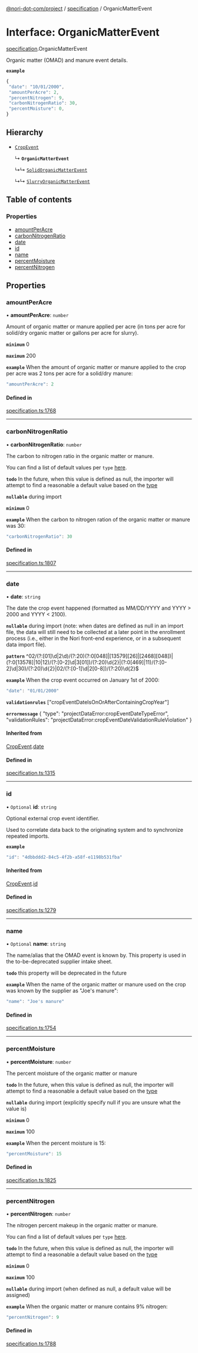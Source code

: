[@nori-dot-com/project](../README.md) / [specification](../modules/specification.md) / OrganicMatterEvent

# Interface: OrganicMatterEvent

[specification](../modules/specification.md).OrganicMatterEvent

Organic matter (OMAD) and manure event details.

**`example`**

```js
{
 "date": "10/01/2000",
 "amountPerAcre": 2,
 "percentNitrogen": 9,
 "carbonNitrogenRatio": 30,
 "percentMoisture": 0,
}
```

## Hierarchy

- [`CropEvent`](specification.CropEvent.md)

  ↳ **`OrganicMatterEvent`**

  ↳↳ [`SolidOrganicMatterEvent`](specification.SolidOrganicMatterEvent.md)

  ↳↳ [`SlurryOrganicMatterEvent`](specification.SlurryOrganicMatterEvent.md)

## Table of contents

### Properties

- [amountPerAcre](specification.OrganicMatterEvent.md#amountperacre)
- [carbonNitrogenRatio](specification.OrganicMatterEvent.md#carbonnitrogenratio)
- [date](specification.OrganicMatterEvent.md#date)
- [id](specification.OrganicMatterEvent.md#id)
- [name](specification.OrganicMatterEvent.md#name)
- [percentMoisture](specification.OrganicMatterEvent.md#percentmoisture)
- [percentNitrogen](specification.OrganicMatterEvent.md#percentnitrogen)

## Properties

### amountPerAcre

• **amountPerAcre**: `number`

Amount of organic matter or manure applied per acre (in tons per acre for solid/dry organic matter or gallons per acre for slurry).

**`minimum`** 0

**`maximum`** 200

**`example`** When the amount of organic matter or manure applied to the crop per acre was 2 tons per acre for a solid/dry manure:

```js
"amountPerAcre": 2
```

#### Defined in

[specification.ts:1768](https://github.com/nori-dot-eco/nori-dot-com/blob/8ea14b1/packages/project/src/specification.ts#L1768)

___

### carbonNitrogenRatio

• **carbonNitrogenRatio**: `number`

The carbon to nitrogen ratio in the organic matter or manure.

You can find a list of default values per `type` [here](https://go.nori.com/inputs).

**`todo`** In the future, when this value is defined as null, the importer will attempt to find a reasonable a default value based on the [type](#type)

**`nullable`** during import

**`minimum`** 0

**`example`** When the carbon to nitrogen ration of the organic matter or manure was 30:

```js
"carbonNitrogenRatio": 30
```

#### Defined in

[specification.ts:1807](https://github.com/nori-dot-eco/nori-dot-com/blob/8ea14b1/packages/project/src/specification.ts#L1807)

___

### date

• **date**: `string`

The date the crop event happened (formatted as MM/DD/YYYY and YYYY > 2000 and YYYY < 2100).

**`nullable`** during import (note: when dates are defined as null in an import file, the data will still need to be collected at a later point in the enrollment process (i.e., either in the Nori front-end experience, or in a subsequent data import file).

**`pattern`** ^02\/(?:[01]\d|2\d)\/(?:20)(?:0[048]|[13579][26]|[2468][048])|(?:0[13578]|10|12)\/(?:[0-2]\d|3[01])\/(?:20)\d{2}|(?:0[469]|11)\/(?:[0-2]\d|30)\/(?:20)\d{2}|02\/(?:[0-1]\d|2[0-8])\/(?:20)\d{2}$

**`example`** When the crop event occurred on January 1st of 2000:

```js
"date": "01/01/2000"
```

**`validationrules`** ["cropEventDateIsOnOrAfterContainingCropYear"]

**`errormessage`**
{
"type": "projectDataError:cropEventDateTypeError",
"validationRules": "projectDataError:cropEventDateValidationRuleViolation"
}

#### Inherited from

[CropEvent](specification.CropEvent.md).[date](specification.CropEvent.md#date)

#### Defined in

[specification.ts:1315](https://github.com/nori-dot-eco/nori-dot-com/blob/8ea14b1/packages/project/src/specification.ts#L1315)

___

### id

• `Optional` **id**: `string`

Optional external crop event identifier.

Used to correlate data back to the originating system and to synchronize repeated imports.

**`example`**

```js
"id": "4dbbddd2-84c5-4f2b-a58f-e1198b531fba"
```

#### Inherited from

[CropEvent](specification.CropEvent.md).[id](specification.CropEvent.md#id)

#### Defined in

[specification.ts:1279](https://github.com/nori-dot-eco/nori-dot-com/blob/8ea14b1/packages/project/src/specification.ts#L1279)

___

### name

• `Optional` **name**: `string`

The name/alias that the OMAD event is known by. This property is used in the to-be-deprecated supplier intake sheet.

**`todo`** this property will be deprecated in the future

**`example`** When the name of the organic matter or manure used on the crop was known by the supplier as "Joe's manure":

```js
"name": "Joe's manure"
```

#### Defined in

[specification.ts:1754](https://github.com/nori-dot-eco/nori-dot-com/blob/8ea14b1/packages/project/src/specification.ts#L1754)

___

### percentMoisture

• **percentMoisture**: `number`

The percent moisture of the organic matter or manure

**`todo`** In the future, when this value is defined as null, the importer will attempt to find a reasonable a default value based on the [type](#type)

**`nullable`** during import (explicitly specify null if you are unsure what the value is)

**`minimum`** 0

**`maximum`** 100

**`example`** When the percent moisture is 15:

```js
"percentMoisture": 15
```

#### Defined in

[specification.ts:1825](https://github.com/nori-dot-eco/nori-dot-com/blob/8ea14b1/packages/project/src/specification.ts#L1825)

___

### percentNitrogen

• **percentNitrogen**: `number`

The nitrogen percent makeup in the organic matter or manure.

You can find a list of default values per `type` [here](https://go.nori.com/inputs).

**`todo`** In the future, when this value is defined as null, the importer will attempt to find a reasonable a default value based on the [type](#type)

**`minimum`** 0

**`maximum`** 100

**`nullable`** during import (when defined as null, a default value will be assigned)

**`example`** When the organic matter or manure contains 9% nitrogen:

```js
"percentNitrogen": 9
```

#### Defined in

[specification.ts:1788](https://github.com/nori-dot-eco/nori-dot-com/blob/8ea14b1/packages/project/src/specification.ts#L1788)
